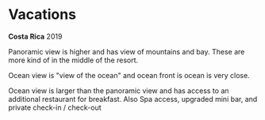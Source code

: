# Vacations

__Costa Rica__ 2019

Panoramic view is higher and has view of mountains and bay.  These are more kind of in the middle of the resort.

Ocean view is "view of the ocean" and ocean front is ocean is very close.

Ocean view is larger than the panoramic view and has access to an additional restaurant for breakfast.  Also Spa access, upgraded mini bar, and private check-in / check-out
